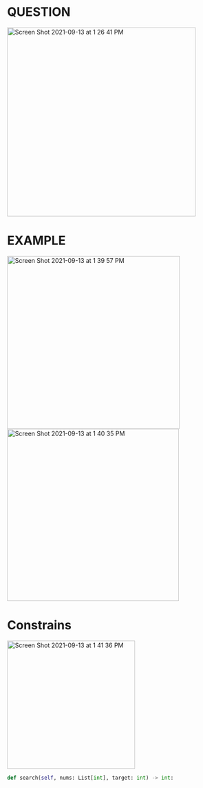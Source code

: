 # QUESTION

<img width="438" alt="Screen Shot 2021-09-13 at 1 26 41 PM" src="https://user-images.githubusercontent.com/64442606/133130766-c9e92278-4209-4910-b7dd-9201a5b652b9.png">

# EXAMPLE
<img width="401" alt="Screen Shot 2021-09-13 at 1 39 57 PM" src="https://user-images.githubusercontent.com/64442606/133131070-cedd14b2-50f0-4241-ad11-af1814747803.png"> <img width="399" alt="Screen Shot 2021-09-13 at 1 40 35 PM" src="https://user-images.githubusercontent.com/64442606/133131095-207f2f5a-96bf-4f0b-96ee-031f69888a1a.png">

# Constrains
<img width="297" alt="Screen Shot 2021-09-13 at 1 41 36 PM" src="https://user-images.githubusercontent.com/64442606/133131190-8f6440c0-e8f1-4263-b093-cf8582c7fc7f.png">

```python
def search(self, nums: List[int], target: int) -> int:
    
```
